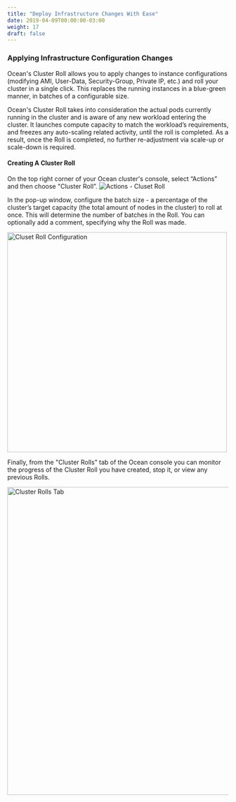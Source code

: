 ```yaml
---
title: "Deploy Infrastructure Changes With Ease"
date: 2019-04-09T00:00:00-03:00
weight: 17
draft: false
---
```


### Applying Infrastructure Configuration Changes
Ocean's Cluster Roll allows you to apply changes to instance configurations (modifying AMI, User-Data, Security-Group, Private IP, etc.) and roll your cluster in a single click. This replaces the running instances in a blue-green manner, in batches of a configurable size. 

Ocean's Cluster Roll takes into consideration the actual pods currently running in the cluster and is aware of any new workload entering the cluster. It launches compute capacity to match the workload’s requirements, and freezes any auto-scaling related activity, until the roll is completed. As a result, once the Roll is completed, no further re-adjustment via scale-up or scale-down is required. 

#### Creating A Cluster Roll
On the top right corner of your Ocean cluster's console, select “Actions” and then choose  "Cluster Roll”.
<img src="/images/ocean/actions_cluster_roll.png" alt="Actions - Cluset Roll" />

In the pop-up window, configure the batch size - a percentage of the cluster’s target capacity (the total amount of nodes in the cluster) to roll at once. This will determine the number of batches in the Roll. You can optionally add a comment, specifying why the Roll was made.

<img src="/images/ocean/cluster_roll_configuration.png" alt="Cluset Roll Configuration" width="500"/>

Finally, from the "Cluster Rolls" tab of the Ocean console you can monitor the progress of the Cluster Roll you have created, stop it, or view any previous Rolls.

<img src="/images/ocean/cluster_roll_tab.png" alt="Cluster Rolls Tab" width="700"/>